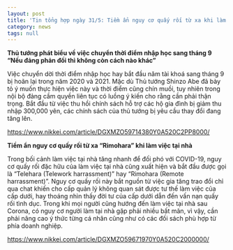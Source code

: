 ```yaml
---
layout: post
title: 'Tin tổng hợp ngày 31/5: Tiềm ẩn nguy cơ quấy rối từ xa khi làm việc tại nhà'
category: news
tags: null
---
```

**Thủ tướng phát biểu về việc chuyển thời điểm nhập học sang tháng 9 “Nếu đảng phản đối thì không còn cách nào khác”**

Việc chuyển dời thời điểm nhập học hay bắt đầu năm tài khoá sang tháng 9 bị hoãn lại trong năm 2020 và 2021. Mặc dù Thủ tướng Shinzo Abe đã bày tỏ ý muốn thực hiện việc này và thời điểm cũng chín muồi, tuy nhiên trong nội bộ đảng cầm quyền liên tục có luồng ý kiến cho rằng cần phải thận trọng. Bắt đầu từ việc thu hồi chính sách hỗ trợ các hộ gia đình bị giảm thu nhập 300,000 yên, các chính sách của thủ tướng bị yêu cầu thay đổi đang tăng lên. 

<https://www.nikkei.com/article/DGXMZO59714380Y0A520C2PP8000/>

**Tiềm ẩn nguy cơ quấy rối từ xa “Rimohara” khi làm việc tại nhà**

Trong bối cảnh làm việc tại nhà tăng nhanh để đối phó với COVID-19, nguy cơ quấy rối đặc hữu của làm việc tại nhà cũng xuất hiện và bắt đầu được gọi là “Telehara (Telework harrassment)” hay “Rimohara (Remote harrassment)”. Nguy cơ quấy rối này bắt nguồn từ việc gia tăng trao đổi chỉ qua chat khiến cho cấp quản lý không quan sát được tư thế làm việc của cấp dưới, hay thoáng nhìn thấy đời tư của cấp dưới dẫn đến vấn nạn quấy rối tình dục. Trong khi mọi người cũng hướng đến làm việc tại nhà sau Corona, có nguy cơ người làm tại nhà gặp phải nhiều bất mãn, vì vậy, cần phải nâng cao ý thức từng cá nhân cũng như có các đối sách phù hợp từ phía doanh nghiệp.

<https://www.nikkei.com/article/DGXMZO59671970Y0A520C2000000/>

